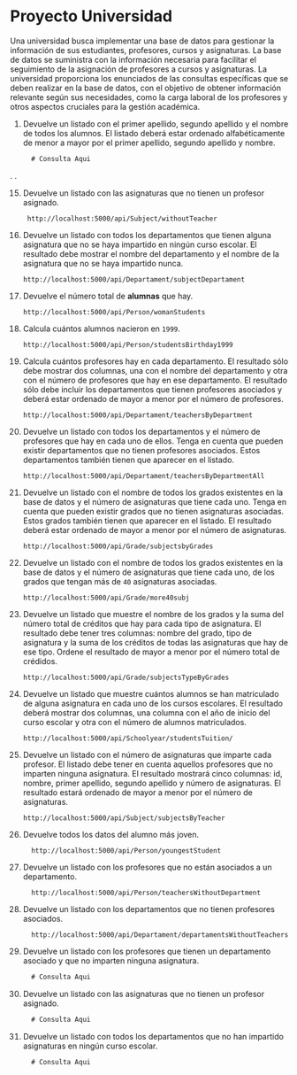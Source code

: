 # Proyecto Universidad <br> 
Una universidad busca implementar una base de datos para gestionar la información de sus estudiantes, profesores, cursos y asignaturas. La base de datos se suministra con la información necesaria para facilitar el seguimiento de la asignación de profesores a cursos y asignaturas. La universidad proporciona los enunciados de las consultas específicas que se deben realizar en la base de datos, con el objetivo de obtener información relevante según sus necesidades, como la carga laboral de los profesores y otros aspectos cruciales para la gestión académica.

1. Devuelve un listado con el primer apellido, segundo apellido y el nombre de todos los alumnos. El listado deberá estar ordenado alfabéticamente de menor a mayor por el primer apellido, segundo apellido y nombre.

    ```sql
      # Consulta Aqui
    ```
.
.

15. Devuelve un listado con las asignaturas que no tienen un profesor asignado. 

    ```
     http://localhost:5000/api/Subject/withoutTeacher
    ```
     
16. Devuelve un listado con todos los departamentos que tienen alguna asignatura que no se haya impartido en ningún curso escolar. El resultado debe mostrar el nombre del departamento y el nombre de la asignatura que no se haya impartido nunca.

    ```
    http://localhost:5000/api/Departament/subjectDepartament
    ```
17. Devuelve el número total de **alumnas** que hay.

    ```
    http://localhost:5000/api/Person/womanStudents
    ```

18. Calcula cuántos alumnos nacieron en `1999`.

    ```
    http://localhost:5000/api/Person/studentsBirthday1999
    ```
19. Calcula cuántos profesores hay en cada departamento. El resultado sólo debe mostrar dos columnas, una con el nombre del departamento y otra con el número de profesores que hay en ese departamento. El resultado sólo debe incluir los departamentos que tienen profesores asociados y deberá estar ordenado de mayor a menor por el número de profesores.

     ```
     http://localhost:5000/api/Departament/teachersByDepartment
     ```

20. Devuelve un listado con todos los departamentos y el número de profesores que hay en cada uno de ellos. Tenga en cuenta que pueden existir departamentos que no tienen profesores asociados. Estos departamentos también tienen que aparecer en el listado.

     ```
     http://localhost:5000/api/Departament/teachersByDepartmentAll
     ```
21. Devuelve un listado con el nombre de todos los grados existentes en la base de datos y el número de asignaturas que tiene cada uno. Tenga en cuenta que pueden existir grados que no tienen asignaturas asociadas. Estos grados también tienen que aparecer en el listado. El resultado deberá estar ordenado de mayor a menor por el número de asignaturas.

     ```
     http://localhost:5000/api/Grade/subjectsbyGrades
     ```

22. Devuelve un listado con el nombre de todos los grados existentes en la base de datos y el número de asignaturas que tiene cada uno, de los grados que tengan más de `40` asignaturas asociadas.

     ```
     http://localhost:5000/api/Grade/more40subj
     ```
   

23. Devuelve un listado que muestre el nombre de los grados y la suma del número total de créditos que hay para cada tipo de asignatura. El resultado debe tener tres columnas: nombre del grado, tipo de asignatura y la suma de los créditos de todas las asignaturas que hay de ese tipo. Ordene el resultado de mayor a menor por el número total de crédidos.

     ```
     http://localhost:5000/api/Grade/subjectsTypeByGrades
     ```
24. Devuelve un listado que muestre cuántos alumnos se han matriculado de alguna asignatura en cada uno de los cursos escolares. El resultado deberá mostrar dos columnas, una columna con el año de inicio del curso escolar y otra con el número de alumnos matriculados.

     ```
     http://localhost:5000/api/Schoolyear/studentsTuition/
     ```

25. Devuelve un listado con el número de asignaturas que imparte cada profesor. El listado debe tener en cuenta aquellos profesores que no imparten ninguna asignatura. El resultado mostrará cinco columnas: id, nombre, primer apellido, segundo apellido y número de asignaturas. El resultado estará ordenado de mayor a menor por el número de asignaturas.

     ```
     http://localhost:5000/api/Subject/subjectsByTeacher
     ```

26. Devuelve todos los datos del alumno más joven.

     ```
       http://localhost:5000/api/Person/youngestStudent
     ```

27. Devuelve un listado con los profesores que no están asociados a un departamento.

     ```
       http://localhost:5000/api/Person/teachersWithoutDepartment
     ```

28. Devuelve un listado con los departamentos que no tienen profesores asociados.

     ```
       http://localhost:5000/api/Departament/departamentsWithoutTeachers
     ```

29. Devuelve un listado con los profesores que tienen un departamento asociado y que no imparten ninguna asignatura.

     ```sql
       # Consulta Aqui
     ```

30. Devuelve un listado con las asignaturas que no tienen un profesor asignado.

     ```sql
       # Consulta Aqui
     ```

31. Devuelve un listado con todos los departamentos que no han impartido asignaturas en ningún curso escolar.

     ```sql
       # Consulta Aqui
     ```